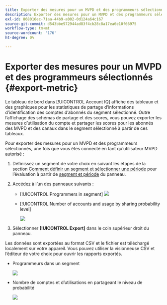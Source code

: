 ```yaml
---
title: Exporter des mesures pour un MVPD et des programmeurs sélectionnés
description: Exporter des mesures pour un MVPD et des programmeurs sélectionnés
exl-id: 868016ec-71aa-44b9-a002-0d124a64c167
source-git-commit: d543bbe972944ad83f4cb28c8a17ea6e10f66975
workflow-type: tm+mt
source-wordcount: '176'
ht-degree: 0%

---
```


# Exporter des mesures pour un MVPD et des programmeurs sélectionnés {#export-metric}

Le tableau de bord dans [!UICONTROL Account IQ] affiche des tableaux et des graphiques pour les statistiques de partage d’informations d’identification des comptes d’abonnés du segment sélectionné. Outre l’affichage des schémas de partage et des scores, vous pouvez exporter les mesures d’utilisation du compte et partager les scores pour les abonnés des MVPD et des canaux dans le segment sélectionné à partir de ces tableaux.

Pour exporter des mesures pour un MVPD et des programmeurs sélectionnés, une fois que vous êtes connecté en tant qu’utilisateur MVPD autorisé :

1. Définissez un segment de votre choix en suivant les étapes de la section [Comment définir un segment et sélectionner une période](/help/accountiq/howto-select-segment-timeframe.md) pour l’évaluation à partir de [segment et période](/help/accountiq/segments-timeframe.md) du panneau.

1. Accédez à l’un des panneaux suivants :

   * [!UICONTROL Programmers in segment]
     ![](assets/prog-segment-export-option.png)

   * [!UICONTROL Number of accounts and usage by sharing probability level]

     ![](assets/progr-usage-panel-export.png)

1. Sélectionner **[!UICONTROL Export]** dans le coin supérieur droit du panneau.

Les données sont exportées au format CSV et le fichier est téléchargé localement sur votre appareil. Vous pouvez utiliser la visionneuse CSV et l’éditeur de votre choix pour ouvrir les rapports exportés.

* Programmeurs dans un segment

  ![](assets/export-progr-in-seg.png)


* Nombre de comptes et d’utilisations en partageant le niveau de probabilité

  ![](assets/export-acc-usage.png)
